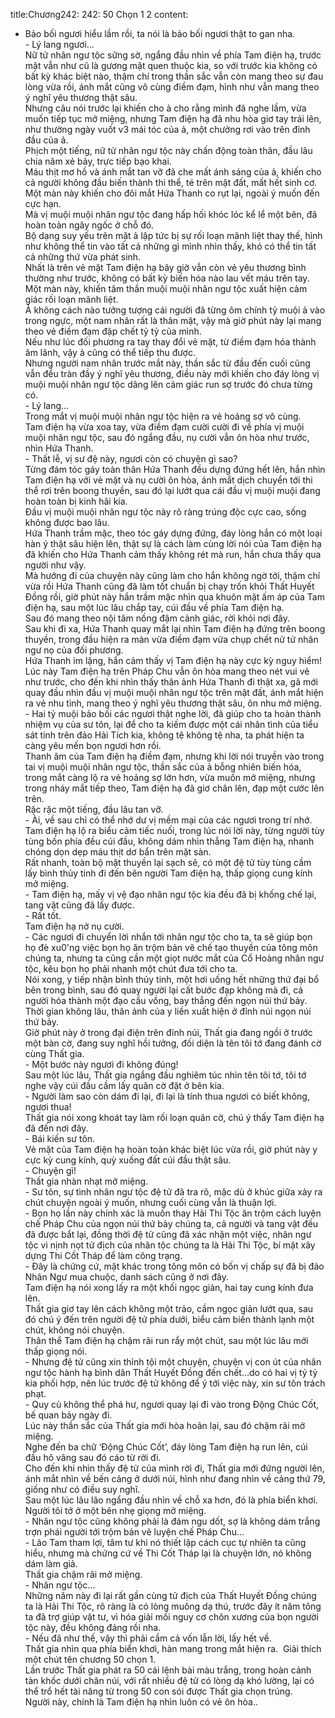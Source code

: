 title:Chương242: 242: 50 Chọn 1 2
content:
- Bảo bối ngươi hiểu lầm rồi, ta nói là bảo bối ngươi thật to gan nha.<br>- Lý lang ngươi...<br>Nữ tử nhân ngư tộc sững sờ, ngẩng đầu nhìn về phía Tam điện hạ, trước mặt vẫn như cũ là gương mặt quen thuộc kia, so với trước kia không có bất kỳ khác biệt nào, thậm chí trong thần sắc vẫn còn mang theo sự đau lòng vừa rồi, ánh mắt cũng vô cùng điềm đạm, hình như vẫn mang theo ý nghĩ yêu thương thật sâu.<br>Nhưng câu nói trước lại khiến cho ả cho rằng mình đã nghe lầm, vừa muốn tiếp tục mở miệng, nhưng Tam điện hạ đã nhu hòa giơ tay trái lên, như thường ngày vuốt v3 mái tóc của ả, một chưởng rơi vào trên đỉnh đầu của ả.<br>Phịch một tiếng, nữ tử nhân ngư tộc này chấn động toàn thân, đầu lâu chia năm xẻ bảy, trực tiếp bạo khai.<br>Máu thịt mơ hồ và ánh mắt tan vỡ đã che mất ánh sáng của ả, khiến cho cả người không đầu biến thành thi thể, té trên mặt đất, mất hết sinh cơ.<br>Một màn này khiến cho đôi mắt Hứa Thanh co rụt lại, ngoài ý muốn đến cực hạn.<br>Mà vị muội muội nhân ngư tộc đang hấp hối khóc lóc kể lể một bên, đã hoàn toàn ngây ngốc ở chỗ đó.<br>Bộ dạng suy yếu trên mặt ả lập tức bị sự rối loạn mãnh liệt thay thế, hình như không thể tin vào tất cả những gì mình nhìn thấy, khó có thể tin tất cả những thứ vừa phát sinh.<br>Nhất là trên vẻ mặt Tam điện hạ bây giờ vẫn còn vẻ yêu thương bình thường như trước, không có bất kỳ biến hóa nào lau vết máu trên tay.<br>Một màn này, khiến tâm thần muội muội nhân ngư tộc xuất hiện cảm giác rối loạn mãnh liệt.<br>Ả không cách nào tưởng tượng cái người đã từng ôm chính tỷ muội ả vào trong ngực, một nam nhân rất là thân mật, vậy mà giờ phút này lại mang theo vẻ điềm đạm đập chết tỷ tỷ của mình.<br>Nếu như lúc đối phương ra tay thay đổi vẻ mặt, từ điềm đạm hóa thành âm lãnh, vậy ả cũng có thể tiếp thu được.<br>Nhưng người nam nhân trước mắt này, thần sắc từ đầu đến cuối cũng vẫn đều tràn đầy ý nghĩ yêu thương, điều này mới khiến cho đáy lòng vị muội muội nhân ngư tộc dâng lên cảm giác run sợ trước đó chưa từng có.<br>- Lý lang...<br>Trong mắt vị muội muội nhân ngư tộc hiện ra vẻ hoảng sợ vô cùng.<br>Tam điện hạ vừa xoa tay, vừa điềm đạm cười cười đi về phía vị muội muội nhân ngư tộc, sau đó ngẩng đầu, nụ cười vẫn ôn hòa như trước, nhìn Hứa Thanh.<br>- Thất lễ, vị sư đệ này, ngươi còn có chuyện gì sao?<br>Từng đám tóc gáy toàn thân Hứa Thanh đều dựng đứng hết lên, hắn nhìn Tam điện hạ với vẻ mặt và nụ cười ôn hòa, ánh mắt dịch chuyển tới thi thể rơi trên boong thuyền, sau đó lại lướt qua cái đầu vị muội muội đang hoàn toàn bị kinh hãi kia.<br>Đầu vị muội muội nhân ngư tộc này rõ ràng trúng độc cực cao, sống không được bao lâu.<br>Hứa Thanh trầm mặc, theo tóc gáy dựng đứng, đáy lòng hắn có một loại hàn ý thật sâu hiện lên, thật sự là cách làm cùng lời nói của Tam điện hạ đã khiến cho Hứa Thanh cảm thấy không rét mà run, hắn chưa thấy qua người như vậy.<br>Mà hướng đi của chuyện này cũng làm cho hắn không ngờ tới, thậm chí vừa rồi Hứa Thanh cũng đã làm tốt chuẩn bị chạy trốn khỏi Thất Huyết Đồng rồi, giờ phút này hắn trầm mặc nhìn qua khuôn mặt ấm áp của Tam điện hạ, sau một lúc lâu chắp tay, cúi đầu về phía Tam điện hạ.<br>Sau đó mang theo nội tâm nồng đậm cảnh giác, rời khỏi nơi đây.<br>Sau khi đi xa, Hứa Thanh quay mắt lại nhìn Tam điện hạ đứng trên boong thuyền, trong đầu hiện ra màn vừa điềm đạm vừa chụp chết nử tử nhân ngư nọ của đối phương.<br>Hứa Thanh im lặng, hắn cảm thấy vị Tam điện hạ này cực kỳ nguy hiểm! Lúc này Tam điện hạ trên Pháp Chu vẫn ôn hòa mang theo nét vui vẻ như trước, cho đến khi nhìn thấy thân ảnh Hứa Thanh đi thật xa, gã mới quay đầu nhìn đầu vị muội muội nhân ngư tộc trên mặt đất, ánh mắt hiện ra vẻ nhu tình, mang theo ý nghĩ yêu thương thật sâu, ôn nhu mở miệng.<br>- Hai tỷ muội bảo bối các ngươi thật nghe lời, đã giúp cho ta hoàn thành nhiệm vụ của sư tôn, lại để cho ta kiếm được một cái nhân tình của tiểu sát tinh trên đảo Hải Tích kia, không tệ không tệ nha, ta phát hiện ta càng yêu mến bọn ngươi hơn rồi.<br>Thanh âm của Tam điện hạ điềm đạm, nhưng khi lời nói truyền vào trong tai vị muội muội nhân ngư tộc, thần sắc của ả bỗng nhiên biến hóa, trong mắt càng lộ ra vẻ hoảng sợ lớn hơn, vừa muốn mở miệng, nhưng trong nháy mắt tiếp theo, Tam điện hạ đã giơ chân lên, đạp một cước lên trên.<br>Rặc rặc một tiếng, đầu lâu tan vỡ.<br>- Ài, về sau chỉ có thể nhớ dư vị mềm mại của các ngươi trong trí nhớ.<br>Tam điện hạ lộ ra biểu cảm tiếc nuối, trong lúc nói lời này, từng người tùy tùng bốn phía đều cúi đầu, không dám nhìn thẳng Tam điện hạ, nhanh chóng dọn dẹp máu thịt dơ bẩn trên mặt sàn.<br>Rất nhanh, toàn bộ mặt thuyền lại sạch sẽ, có một đệ tử tùy tùng cầm lấy bình thủy tinh đi đến bên người Tam điện hạ, thấp giọng cung kính mở miệng.<br>- Tam điện hạ, mấy vị vệ đạo nhân ngư tộc kia đều đã bị khống chế lại, tang vật cũng đã lấy được.<br>- Rất tốt.<br>Tam điện hạ nở nụ cười.<br>- Các ngươi đi chuyển lời nhắn tới nhân ngư tộc cho ta, ta sẽ giúp bọn họ đè xu0'ng việc bọn họ ăn trộm bản vẽ chế tạo thuyền của tông môn chúng ta, nhưng ta cũng cần một giọt nước mắt của Cổ Hoàng nhân ngư tộc, kêu bọn họ phải nhanh một chút đưa tới cho ta.<br>Nói xong, y tiếp nhận bình thủy tinh, một hơi uống hết những thứ đại bổ bên trong bình, sau đó quay người lại cất bước đạp không mà đi, cả người hóa thành một đạo cầu vồng, bay thẳng đến ngọn núi thứ bảy.<br>Thời gian không lâu, thân ảnh của y liền xuất hiện ở đỉnh núi ngọn núi thứ bảy.<br>Giờ phút này ở trong đại điện trên đỉnh núi, Thất gia đang ngồi ở trước một bàn cờ, đang suy nghĩ hồi tưởng, đối diện là tên tôi tớ đang đánh cờ cùng Thất gia.<br>- Một bước này ngươi đi không đúng!<br>Sau một lúc lâu, Thất gia ngẩng đầu nghiêm túc nhìn tên tôi tớ, tôi tớ nghe vậy cúi đầu cầm lấy quân cờ đặt ở bên kia.<br>- Người làm sao còn dám đi lại, đi lại là tính thua ngươi có biết không, ngươi thua!<br>Thất gia nói xong khoát tay làm rối loạn quân cờ, chú ý thấy Tam điện hạ đã đến nơi đây.<br>- Bái kiến sư tôn.<br>Vẻ mặt của Tam điện hạ hoàn toàn khác biệt lúc vừa rồi, giờ phút này y cực kỳ cung kính, quỳ xuống đất cúi đầu thật sâu.<br>- Chuyện gì!<br>Thất gia nhàn nhạt mở miệng.<br>- Sư tôn, sự tình nhân ngư tộc đệ tử đã tra rõ, mặc dù ở khúc giữa xảy ra chút chuyện ngoài ý muốn, nhưng cuối cùng vẫn là thuận lợi.<br>- Bọn họ lần này chính xác là muốn thay Hải Thi Tộc ăn trộm cách luyện chế Pháp Chu của ngọn núi thứ bảy chúng ta, cả người và tang vật đều đã được bắt lại, đồng thời đệ tử cũng đã xác nhận một việc, nhân ngư tộc vì nịnh nọt tử địch của nhân tộc chúng ta là Hải Thi Tộc, bí mật xây dựng Thi Cốt Tháp để làm công trạng.<br>- Đây là chứng cứ, mặt khác trong tông môn có bốn vị chấp sự đã bị đảo Nhân Ngư mua chuộc, danh sách cũng ở nơi đây.<br>Tam điện hạ nói xong lấy ra một khối ngọc giản, hai tay cung kính đưa lên.<br>Thất gia giơ tay lên cách không một trảo, cầm ngọc giản lướt qua, sau đó chú ý đến trên người đệ tử phía dưới, biểu cảm biến thành lạnh một chút, không nói chuyện.<br>Thân thể Tam điện hạ chậm rãi run rẩy một chút, sau một lúc lâu mới thấp giọng nói.<br>- Nhưng đệ tử cũng xin thỉnh tội một chuyện, chuyện vị con út của nhân ngư tộc hành hạ bình dân Thất Huyết Đồng đến chết…do có hai vị tỷ tỷ kia phối hợp, nên lúc trước đệ tử không để ý tới việc này, xin sư tôn trách phạt.<br>- Quy củ không thể phá hư, ngươi quay lại đi vào trong Động Chúc Cốt, bế quan bảy ngày đi.<br>Lúc này thần sắc của Thất gia mới hòa hoãn lại, sau đó chậm rãi mở miệng.<br>Nghe đến ba chữ ‘Động Chúc Cốt’, đáy lòng Tam điện hạ run lên, cúi đầu hô vâng sau đó cáo từ rời đi.<br>Cho đến khi nhìn thấy đệ tử của mình rời đi, Thất gia mới đứng người lên, ánh mắt nhìn về bến cảng ở dưới núi, hình như đang nhìn về cảng thứ 79, giống như có điều suy nghĩ.<br>Sau một lúc lâu lão ngẩng đầu nhìn về chỗ xa hơn, đó là phía biển khơi.<br>Người tôi tớ ở một bên nhẹ giọng mở miệng.<br>- Nhân ngư tộc cũng không phải là đám ngu dốt, sợ là không dám trắng trợn phái người tới trộm bản vẽ luyện chế Pháp Chu...<br>- Lão Tam tham lợi, tâm tư khi nó thiết lập cách cục tự nhiên ta cũng hiểu, nhưng mà chứng cứ về Thi Cốt Tháp lại là chuyện lớn, nó không dám làm giả.<br>Thất gia chậm rãi mở miệng.<br>- Nhân ngư tộc...<br>Những năm này đi lại rất gần cùng tử địch của Thất Huyết Đồng chúng ta là Hải Thi Tộc, rõ ràng là có lòng muông dạ thú, trước đây ít năm tông ta đã trợ giúp vật tư, vì hóa giải mối nguy cơ chôn xương của bọn người tộc này, đều không đáng rồi nha.<br>- Nếu đã như thế, vậy thì phải cầm cả vốn lẫn lời, lấy hết về.<br>Thất gia nhìn qua phía biển khơi, hàn mang trong mắt hiện ra.  Giải thích một chút tên chương 50 chọn 1.<br>Lần trước Thất gia phát ra 50 cái lệnh bài màu trắng, trong hoàn cảnh tàn khốc dưới chân núi, với rất nhiều đệ tử có lòng dạ khó lường, lại có thể trổ hết tài năng từ trong 50 con sói được Thất gia chọn trúng.<br>Người này, chính là Tam điện hạ nhìn luôn có vẻ ôn hòa..<br>